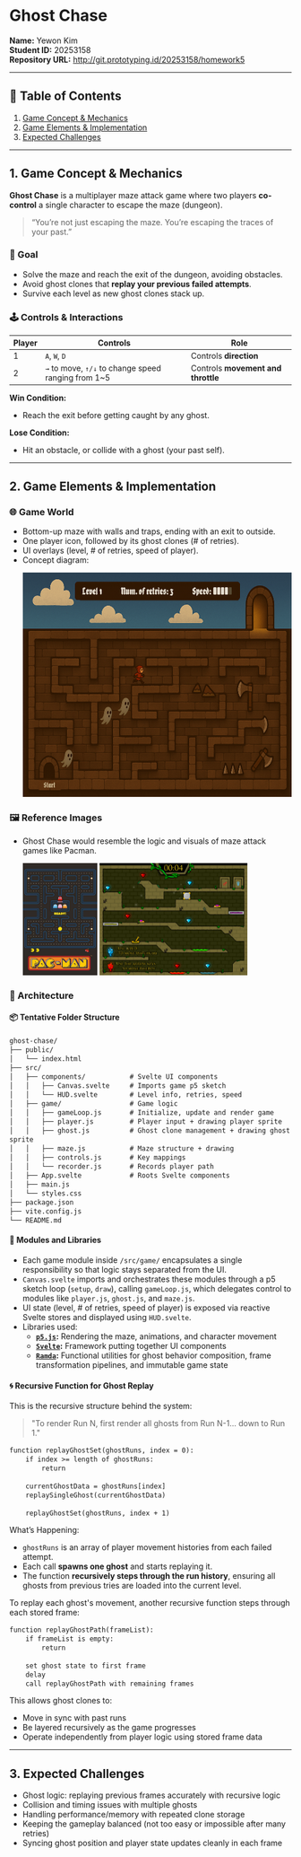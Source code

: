 # Ghost Chase

**Name:** Yewon Kim  
**Student ID:** 20253158  
**Repository URL:** http://git.prototyping.id/20253158/homework5

---

## 📑 Table of Contents
1. [Game Concept & Mechanics](#1-game-concept--mechanics)
2. [Game Elements & Implementation](#2-game-elements--implementation)
3. [Expected Challenges](#3-expected-challenges)

---

## 1. Game Concept & Mechanics

**Ghost Chase** is a multiplayer maze attack game where two players **co-control** a single character to escape the maze (dungeon).

> “You’re not just escaping the maze. You’re escaping the traces of your past.”

### 🎯 Goal
- Solve the maze and reach the exit of the dungeon, avoiding obstacles.
- Avoid ghost clones that **replay your previous failed attempts**.
- Survive each level as new ghost clones stack up.

### 🕹️ Controls & Interactions

| Player | Controls       | Role                          |
|--------|----------------|-------------------------------|
| 1      | `A`, `W`, `D`   | Controls **direction**         |
| 2      | `→` to move, `↑/↓` to change speed ranging from 1~5 | Controls **movement and throttle** |

**Win Condition:**  
- Reach the exit before getting caught by any ghost.

**Lose Condition:**  
- Hit an obstacle, or collide with a ghost (your past self).

---

## 2. Game Elements & Implementation

### 🌐 Game World

- Bottom-up maze with walls and traps, ending with an exit to outside.
- One player icon, followed by its ghost clones (# of retries).
- UI overlays (level, # of retries, speed of player).
- Concept diagram:
  <p>
  <img src="./src/assets/concept-diagram.png" height="400"/>
  </p>


### 🖼️ Reference Images

- Ghost Chase would resemble the logic and visuals of maze attack games like Pacman.

  <p>
  <img src="./src/assets/pacman.jpg" height="200"/>
  <img src="./src/assets/fireBoyAndWatergirl.png" height="200"/>
  </p>

### 🔧 Architecture

#### 📦 Tentative Folder Structure

```plaintext
ghost-chase/
├── public/                   
│   └── index.html
├── src/
│   ├── components/           # Svelte UI components
│   │   ├── Canvas.svelte     # Imports game p5 sketch
│   │   └── HUD.svelte        # Level info, retries, speed
│   ├── game/                 # Game logic
│   │   ├── gameLoop.js       # Initialize, update and render game
│   │   ├── player.js         # Player input + drawing player sprite
│   │   ├── ghost.js          # Ghost clone management + drawing ghost sprite
│   │   ├── maze.js           # Maze structure + drawing
│   │   ├── controls.js       # Key mappings
│   │   └── recorder.js       # Records player path
│   ├── App.svelte            # Roots Svelte components
│   ├── main.js               
│   └── styles.css
├── package.json
├── vite.config.js            
└── README.md
```

#### 🧱 Modules and Libraries

- Each game module inside `/src/game/` encapsulates a single responsibility so that logic stays separated from the UI. 
- `Canvas.svelte` imports and orchestrates these modules through a p5 sketch loop (`setup`, `draw`), calling `gameLoop.js`, which delegates control to modules like `player.js`, `ghost.js`, and `maze.js`.
- UI state (level, # of retries, speed of player) is exposed via reactive Svelte stores and displayed using `HUD.svelte`.
- Libraries used:
  - **[`p5.js`](https://p5js.org/):** Rendering the maze, animations, and character movement  
  - **[`Svelte`](https://svelte.dev/):** Framework putting together UI components
  - **[`Ramda`](https://ramdajs.com/):** Functional utilities for ghost behavior composition, frame transformation pipelines, and immutable game state

#### 🌀 Recursive Function for Ghost Replay

This is the recursive structure behind the system:  
> "To render Run N, first render all ghosts from Run N-1... down to Run 1."

```pseudo
function replayGhostSet(ghostRuns, index = 0):
    if index >= length of ghostRuns:
        return

    currentGhostData = ghostRuns[index]
    replaySingleGhost(currentGhostData)

    replayGhostSet(ghostRuns, index + 1)
```

What’s Happening:

- `ghostRuns` is an array of player movement histories from each failed attempt.
- Each call **spawns one ghost** and starts replaying it.
- The function **recursively steps through the run history**, ensuring all ghosts from previous tries are loaded into the current level.

To replay each ghost's movement, another recursive function steps through each stored frame:

```pseudo
function replayGhostPath(frameList):
    if frameList is empty:
        return

    set ghost state to first frame
    delay
    call replayGhostPath with remaining frames
```

This allows ghost clones to:

- Move in sync with past runs  
- Be layered recursively as the game progresses  
- Operate independently from player logic using stored frame data  



---

## 3. Expected Challenges

- Ghost logic: replaying previous frames accurately with recursive logic
- Collision and timing issues with multiple ghosts
- Handling performance/memory with repeated clone storage
- Keeping the gameplay balanced (not too easy or impossible after many retries)
- Syncing ghost position and player state updates cleanly in each frame
